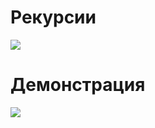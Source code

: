 <h1> Рекурсии </h1>

<img src="https://sun9-51.userapi.com/Yt9JEr_Dkkcrl3m7a6acF9sfk40Z5UE-SmAA7Q/Vvoy3fBCk54.jpg">

<h1> Демонстрация</h1>

<img src="https://sun9-74.userapi.com/e_mhex10dnABQ4ZxZTinqVZCIUD1_Agx-BBnUw/YLW8-xXcTPs.jpg">
